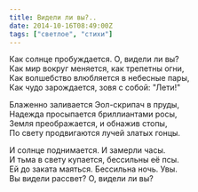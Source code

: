 ```yaml
---
title: Видели ли вы?..
date: 2014-10-16T08:49:00Z
tags: ["светлое", "стихи"]
---
```


Как солнце пробуждается. О, видели ли вы?  
Как мир вокруг меняется, как трепетны огни,  
Как волшебство влюбляется в небесные пары,  
Как чудо зарождается, зовя с собой: "Лети!"

Блаженно заливается Эол-скрипач в пруды,  
Надежда просыпается бриллиантами росы,  
Земля преображается, и обнажив стопы,  
По свету продвигаются лучей златых гонцы.

И солнце поднимается. И замерли часы.  
И тьма в свету купается, бессильны её псы.  
Ей до заката маяться. Бессильна ночь. Увы.  
Вы видели рассвет? О, видели ли вы?  
